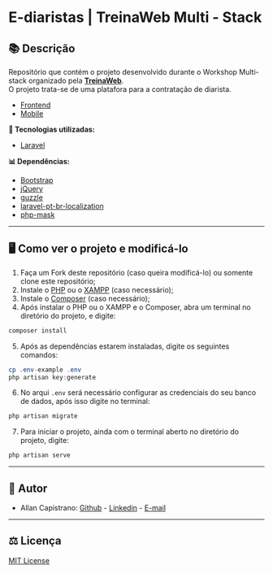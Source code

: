 # E-diaristas | TreinaWeb Multi - Stack

## 📚 Descrição ##
Repositório que contém o projeto desenvolvido durante o Workshop Multi-stack organizado pela [**TreinaWeb**](https://www.treinaweb.com.br/). <br />
O projeto trata-se de uma platafora para a contratação de diarista.

- [Frontend](https://github.com/AllanCapistrano/TreinaWeb-E-diaristas)
- [Mobile](https://github.com/AllanCapistrano/TreinaWeb-E-diaristas-mobile)

**🔗 Tecnologias utilizadas:**
- [Laravel](https://laravel.com/)

**📊 Dependências:**
- [Bootstrap](https://getbootstrap.com/)
- [jQuery](http://code.jquery.com/)
- [guzzle](https://laravel.com/docs/8.x/http-client)
- [laravel-pt-br-localization](https://github.com/lucascudo/laravel-pt-BR-localization)
- [php-mask](https://github.com/clemdesign/php-mask)

------------

## 🖥️ Como ver o projeto e modificá-lo ##

1. Faça um Fork deste repositório (caso queira modificá-lo) ou somente clone este repositório;
2. Instale o [PHP](https://www.php.net/downloads) ou o [XAMPP](https://www.apachefriends.org/pt_br/index.html) (caso necessário);
3. Instale o [Composer](https://getcomposer.org/download/) (caso necessário);
4. Após instalar o PHP ou o XAMPP e o Composer, abra um terminal no diretório do projeto, e digite:
```powershell
composer install
```
5. Após as dependências estarem instaladas, digite os seguintes comandos:
```powershell
cp .env-example .env
php artisan key:generate
```
6. No arqui `.env` será necessário configurar as credenciais do seu banco de dados, após isso digite no terminal:
```powershell
php artisan migrate
```
7. Para iniciar o projeto, ainda com o terminal aberto no diretório do projeto, digite:
```powershell
php artisan serve
```

------------

## 📌 Autor ##
- Allan Capistrano: [Github](https://github.com/AllanCapistrano) - [Linkedin](https://www.linkedin.com/in/allancapistrano/) - [E-mail](https://mail.google.com/mail/u/0/?view=cm&fs=1&tf=1&source=mailto&to=asantos@ecomp.uefs.br)

------------

## ⚖️ Licença ##
[MIT License](https://github.com/AllanCapistrano/TreinaWeb-E-diaristas-backend/blob/main/LICENSE)
